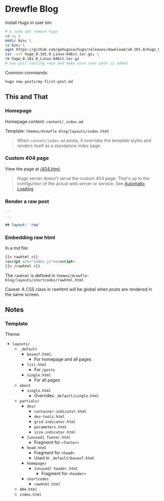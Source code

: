 # Drewfle Blog

Install Hugo in user bin:

```sh
# $ sudo apt remove hugo
cd ~; \
mkdir bin; \
cd bin; \
wget https://github.com/gohugoio/hugo/releases/download/v0.101.0/hugo_0.101.0_Linux-64bit.tar.gz; \
tar -xvf hugo_0.101.0_Linux-64bit.tar.gz; \
rm hugo_0.101.0_Linux-64bit.tar.gz
# now pull tooling repo and make sure user path is added
```

Common commands:

```sh
hugo new posts/my-first-post.md
```

## This and That

### Homepage

Homepage content: `content/_index.md`

Template: `themes/drewfle-blog/layouts/index.html`

> When `content/index.md` exists, it overrides the template styles and renders itself as a standalone index page.

### Custom 404 page

View the page at [/404.html](http://localhost:1313/404.html).

> Hugo server doesn't serve the custom 404 page. That's up to the configurtion of the actual web server or service. See [Automatic Loading](https://gohugo.io/templates/404/#automatic-loading)

### Render a raw post

```md
---
...

## layout: 'raw'
```

### Embedding raw html

In a md file:

```html
{{< rawhtml >}}
<script src="index.js"></script>
{{< /rawhtml >}}
```

The `rawhtml` is defined in `themes/drewfle-blog/layouts/shortcodes/rawhtml.html`

Caveat: A CSS class in rawhtml will be global when posts are rendered in the same screen.

## Notes

### Template

Theme:

- `layouts/`
  - `_default`
    - `baseof.html`:
      - For homepage and all pages
    - `list.html`
      - For `/posts`
    - `single.html`
      - For all pages
  - `about`
    - `single.html`
      - Overrides `_default/single.html`
  - `partials/`
    - `dev/`
      - `container-indicator.html`
      - `dev-tools.html`
      - `grid-indicator.html`
      - `parameters.html`
      - `size-indicator.html`
    - `[unused] footer.html`
      - Fragment for `<footer>`
    - `head.html`
      - Fragment for `<head>`
      - Used in `_default/baseof.html`
    - `homepage/`
      - `[unused] header.html`
        - Fragment for `<header>`
    - `shortcodes`
      - `rawhtml.html`
  - `404.html`
  - `index.html`
